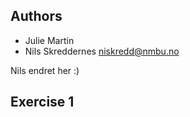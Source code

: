 

## Authors

 - Julie Martin
 - Nils Skreddernes <niskredd@nmbu.no>
 

Nils endret her :) 

## Exercise 1 
